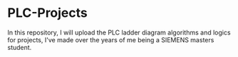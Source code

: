 # PLC-Projects
In this repository, I will upload the PLC ladder diagram algorithms and logics for projects, I've made over the years of me being a SIEMENS masters student.
